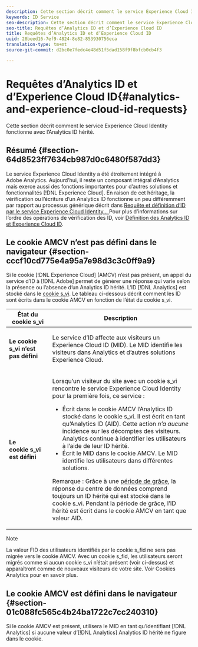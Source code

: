 ```yaml
---
description: Cette section décrit comment le service Experience Cloud Identity fonctionne avec l’Analytics ID hérité.
keywords: ID Service
seo-description: Cette section décrit comment le service Experience Cloud Identity fonctionne avec l’Analytics ID hérité.
seo-title: Requêtes d’Analytics ID et d’Experience Cloud ID
title: Requêtes d’Analytics ID et d’Experience Cloud ID
uuid: 28beed16-7ef9-4824-8e82-853930756eca
translation-type: tm+mt
source-git-commit: d2bc0e7fedc4e48d51f5dad158f9f8bfcb0cb4f3

---
```



# Requêtes d’Analytics ID et d’Experience Cloud ID{#analytics-and-experience-cloud-id-requests}

Cette section décrit comment le service Experience Cloud Identity fonctionne avec l’Analytics ID hérité.

## Résumé {#section-64d8523ff7634cb987d0c6480f587dd3}

Le service Experience Cloud Identity a été étroitement intégré à Adobe Analytics. Aujourd’hui, il reste un composant intégral d’Analytics mais exerce aussi des fonctions importantes pour d’autres solutions et fonctionnalités [!DNL Experience Cloud]. En raison de cet héritage, la vérification ou l’écriture d’un Analytics ID fonctionne un peu différemment par rapport au processus générique décrit dans [Requête et définition d’ID par le service Experience Cloud Identity... ](../../introduction/id-request.md#concept-2caacebb1d244402816760e9b8bcef6a) Pour plus d’informations sur l’ordre des opérations de vérification des ID, voir [Définition des Analytics ID et Experience Cloud ID](../../reference/analytics-reference/analytics-ids.md#concept-f381dd18ee184c6c8e48286937a161d6).

## Le cookie AMCV n’est pas défini dans le navigateur {#section-cccf10cd775e4a95a7e98d3c3c0ff9a9}

Si le cookie [!DNL Experience Cloud] (AMCV) n’est pas présent, un appel du service d’ID à [!DNL Adobe] permet de générer une réponse qui varie selon la présence ou l’absence d’un Analytics ID hérité. L’ID [!DNL Analytics] est stocké dans le [cookie s_vi](https://docs.adobe.com/content/help/en/core-services/interface/ec-cookies/cookies-analytics.html). Le tableau ci-dessous décrit comment les ID sont écrits dans le cookie AMCV en fonction de l’état du cookie s_vi.

<table id="table_DC85FECE26DD424E841BA1059AF1E57F"> 
 <thead> 
  <tr> 
   <th colname="col1" class="entry"> État du cookie s_vi </th> 
   <th colname="col2" class="entry"> Description </th> 
  </tr> 
 </thead>
 <tbody> 
  <tr> 
   <td colname="col1"> <p> <b> Le cookie s_vi n’est pas défini</b> </p> </td> 
   <td colname="col2"> <p>Le service d’ID affecte aux visiteurs un <span class="keyword">Experience Cloud</span> ID (MID). Le MID identifie les visiteurs dans <span class="keyword">Analytics</span> et d’autres solutions <span class="keyword">Experience Cloud</span>. </p> </td> 
  </tr> 
  <tr> 
   <td colname="col1"> <p> <b>Le cookie s_vi est défini</b> </p> </td> 
   <td colname="col2"> <p>Lorsqu’un visiteur du site avec un cookie s_vi rencontre le service Experience Cloud Identity pour la première fois, ce service : </p> 
    <ul id="ul_BE584810280D4874AF802A9247011787"> 
     <li id="li_AA395B09A3174AF78F3EC10053E2E4F5">Écrit dans le cookie AMCV l’<span class="keyword">Analytics</span> ID stocké dans le cookie s_vi. Il est écrit en tant qu’<span class="keyword">Analytics</span> ID (AID). Cette action <i>n’a aucune</i> incidence sur les décomptes des visiteurs. <span class="keyword"> Analytics</span> continue à identifier les utilisateurs à l’aide de leur ID hérité. </li> 
     <li id="li_8735DE21FEA542BA8024109B8FE1E2ED">Écrit le MID dans le cookie AMCV. Le MID identifie les utilisateurs dans différentes solutions. </li> 
    </ul> <p> <p>Remarque : Grâce à une <a href="../../reference/analytics-reference/grace-period.md" format="dita" scope="local">période de grâce</a>, la réponse du centre de données comprend toujours un ID hérité qui est stocké dans le cookie s_vi. Pendant la période de grâce, l’ID hérité est écrit dans le cookie AMCV en tant que valeur AID. </p> </p> </td> 
  </tr> 
 </tbody> 
</table>

>[!NOTE]
>
>La valeur FID des utilisateurs identifiés par le cookie s_fid ne sera pas migrée vers le cookie AMCV. Avec un cookie s_fid, les utilisateurs seront migrés comme si aucun cookie s_vi n’était présent (voir ci-dessus) et apparaîtront comme de nouveaux visiteurs de votre site. Voir Cookies [](https://docs.adobe.com/content/help/en/core-services/interface/ec-cookies/cookies-analytics.html) Analytics pour en savoir plus.

## Le cookie AMCV est défini dans le navigateur {#section-01c088fc565c4b24ba1722c7cc240310}

Si le cookie AMCV est présent, utilisera le MID en tant qu’identifiant [!DNL Analytics] si aucune valeur d’[!DNL Analytics] Analytics ID hérité ne figure dans le cookie.
